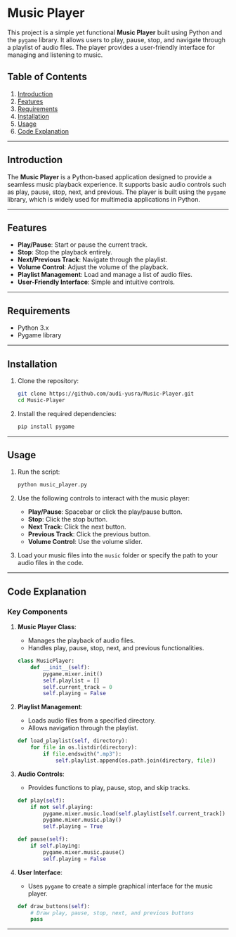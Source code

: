 # Music Player

This project is a simple yet functional **Music Player** built using Python and the `pygame` library. It allows users to play, pause, stop, and navigate through a playlist of audio files. The player provides a user-friendly interface for managing and listening to music.

## Table of Contents
1. [Introduction](#introduction)
2. [Features](#features)
3. [Requirements](#requirements)
4. [Installation](#installation)
5. [Usage](#usage)
6. [Code Explanation](#code-explanation)

---

## Introduction

The **Music Player** is a Python-based application designed to provide a seamless music playback experience. It supports basic audio controls such as play, pause, stop, next, and previous. The player is built using the `pygame` library, which is widely used for multimedia applications in Python.

---

## Features

- **Play/Pause**: Start or pause the current track.
- **Stop**: Stop the playback entirely.
- **Next/Previous Track**: Navigate through the playlist.
- **Volume Control**: Adjust the volume of the playback.
- **Playlist Management**: Load and manage a list of audio files.
- **User-Friendly Interface**: Simple and intuitive controls.

---

## Requirements

- Python 3.x
- Pygame library

---

## Installation

1. Clone the repository:
   ```bash
   git clone https://github.com/audi-yusra/Music-Player.git
   cd Music-Player
   ```

2. Install the required dependencies:
   ```bash
   pip install pygame
   ```

---

## Usage

1. Run the script:
   ```bash
   python music_player.py
   ```

2. Use the following controls to interact with the music player:
   - **Play/Pause**: Spacebar or click the play/pause button.
   - **Stop**: Click the stop button.
   - **Next Track**: Click the next button.
   - **Previous Track**: Click the previous button.
   - **Volume Control**: Use the volume slider.

3. Load your music files into the `music` folder or specify the path to your audio files in the code.

---

## Code Explanation

### Key Components

1. **Music Player Class**:
   - Manages the playback of audio files.
   - Handles play, pause, stop, next, and previous functionalities.

   ```python
   class MusicPlayer:
       def __init__(self):
           pygame.mixer.init()
           self.playlist = []
           self.current_track = 0
           self.playing = False
   ```

2. **Playlist Management**:
   - Loads audio files from a specified directory.
   - Allows navigation through the playlist.

   ```python
   def load_playlist(self, directory):
       for file in os.listdir(directory):
           if file.endswith(".mp3"):
               self.playlist.append(os.path.join(directory, file))
   ```

3. **Audio Controls**:
   - Provides functions to play, pause, stop, and skip tracks.

   ```python
   def play(self):
       if not self.playing:
           pygame.mixer.music.load(self.playlist[self.current_track])
           pygame.mixer.music.play()
           self.playing = True

   def pause(self):
       if self.playing:
           pygame.mixer.music.pause()
           self.playing = False
   ```

4. **User Interface**:
   - Uses `pygame` to create a simple graphical interface for the music player.

   ```python
   def draw_buttons(self):
       # Draw play, pause, stop, next, and previous buttons
       pass
   ```

---
